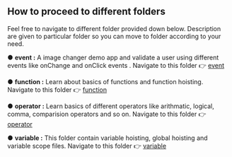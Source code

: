 ## How to proceed to different folders

Feel free to navigate to different folder provided down below. Description are given to particular folder so you can move to folder according to your need.

● **event :** A image changer demo app and validate a user using different events like onChange and onClick events .
Navigate to this folder 👉 [event](./event/)

● **function :** Learn about basics of functions and function hoisting.
Navigate to this folder 👉 [function](./function/)

● **operator :** Learn basics of different operators like arithmatic, logical, comma, comparision operators and so on.
Navigate to this folder 👉 [operator](./operator/)

● **variable :** This folder contain variable hoisting, global hoisting and variable scope files.
Navigate to this folder 👉 [variable](./variable/)